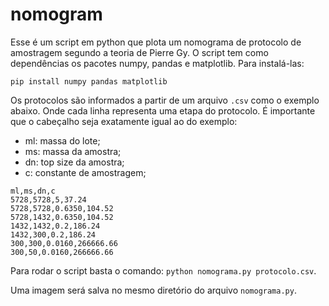 # nomogram

Esse é um script em python que plota um nomograma de protocolo de amostragem segundo a teoria de Pierre Gy. O script tem como dependências os pacotes numpy, pandas e matplotlib. Para instalá-las:

`pip install numpy pandas matplotlib`

Os protocolos são informados a partir de um arquivo `.csv` como o exemplo abaixo. Onde cada linha representa uma etapa do protocolo. É importante que o cabeçalho seja exatamente igual ao do exemplo:

* ml: massa do lote;
* ms: massa da amostra;
* dn: top size da amostra;
* c: constante de amostragem;

```
ml,ms,dn,c
5728,5728,5,37.24
5728,5728,0.6350,104.52
5728,1432,0.6350,104.52
1432,1432,0.2,186.24
1432,300,0.2,186.24
300,300,0.0160,266666.66
300,50,0.0160,266666.66
```

Para rodar o script basta o comando: `python nomograma.py protocolo.csv`. 

Uma imagem será salva no mesmo diretório do arquivo `nomograma.py`.

